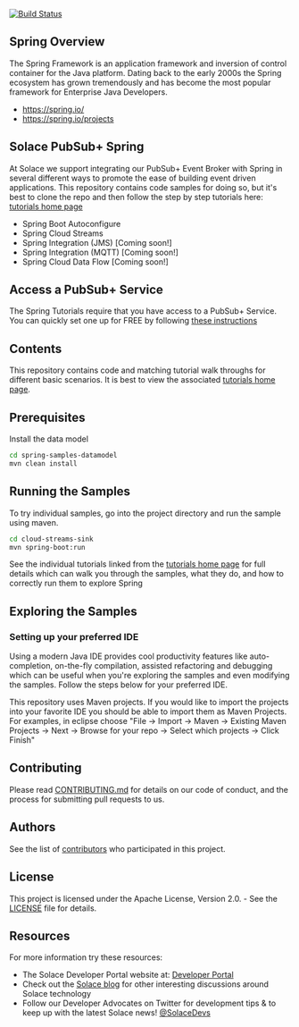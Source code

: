 [![Build Status](https://travis-ci.org/SolaceSamples/solace-samples-spring.svg?branch=master)](https://travis-ci.org/SolaceSamples/solace-samples-spring)

## Spring Overview

The Spring Framework is an application framework and inversion of control container for the Java platform. Dating back to the early 2000s the Spring ecosystem has grown tremendously and has become the most popular framework for Enterprise Java Developers. 

- https://spring.io/
- https://spring.io/projects

## Solace PubSub+ Spring

At Solace we support integrating our PubSub+ Event Broker with Spring in several different ways to promote the ease of building event driven applications. This repository contains code samples for doing so, but it's best to clone the repo and then follow the step by step tutorials here: [tutorials home page](https://solace.com/samples/solace-samples-spring/)
* Spring Boot Autoconfigure
* Spring Cloud Streams
* Spring Integration (JMS) [Coming soon!]
* Spring Integration (MQTT) [Coming soon!]
* Spring Cloud Data Flow [Coming soon!]

## Access a PubSub+ Service

The Spring Tutorials require that you have access to a PubSub+ Service. You can quickly set one up for FREE by following [these instructions](https://solace.com/try-it-now/)

## Contents

This repository contains code and matching tutorial walk throughs for different basic scenarios. It is best to view the associated [tutorials home page](https://dev.solace.com/samples/solace-samples-spring/).

## Prerequisites

Install the data model
``` bash
cd spring-samples-datamodel
mvn clean install
```

## Running the Samples

To try individual samples, go into the project directory and run the sample using maven.

``` bash
cd cloud-streams-sink
mvn spring-boot:run
```

See the individual tutorials linked from the [tutorials home page](https://dev.solace.com/samples/solace-samples-spring/) for full details which can walk you through the samples, what they do, and how to correctly run them to explore Spring

## Exploring the Samples

### Setting up your preferred IDE

Using a modern Java IDE provides cool productivity features like auto-completion, on-the-fly compilation, assisted refactoring and debugging which can be useful when you're exploring the samples and even modifying the samples. Follow the steps below for your preferred IDE.

This repository uses Maven projects. If you would like to import the projects into your favorite IDE you should be able to import them as Maven Projects. For examples, in eclipse choose "File -> Import -> Maven -> Existing Maven Projects -> Next -> Browse for your repo -> Select which projects -> Click Finish"

## Contributing

Please read [CONTRIBUTING.md](CONTRIBUTING.md) for details on our code of conduct, and the process for submitting pull requests to us.

## Authors

See the list of [contributors](https://github.com/SolaceSamples/solace-samples-spring/contributors) who participated in this project.

## License

This project is licensed under the Apache License, Version 2.0. - See the [LICENSE](LICENSE) file for details.

## Resources

For more information try these resources:

- The Solace Developer Portal website at: [Developer Portal](http://solace.com/developers)
- Check out the [Solace blog](https://solace.com/blog/category/developers/) for other interesting discussions around Solace technology
- Follow our Developer Advocates on Twitter for development tips & to keep up with the latest Solace news! [@SolaceDevs](https://twitter.com/solacedevs)

